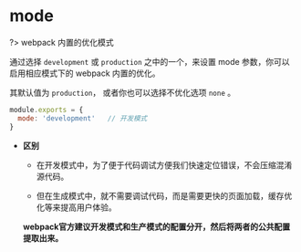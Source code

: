 # mode

?> webpack 内置的优化模式

通过选择 `development` 或 `production` 之中的一个，来设置 mode 参数，你可以启用相应模式下的 webpack 内置的优化。

其默认值为 `production`， 或者你也可以选择不优化选项 `none` 。

```javascript
module.exports = {
  mode: 'development'   // 开发模式
}
```

+ **区别**
  
  + 在开发模式中，为了便于代码调试方便我们快速定位错误，不会压缩混淆源代码。
  
  + 但在生成模式中，就不需要调试代码，而是需要更快的页面加载，缓存优化等来提高用户体验。
  
  **webpack官方建议开发模式和生产模式的配置分开，然后将两者的公共配置提取出来。**
